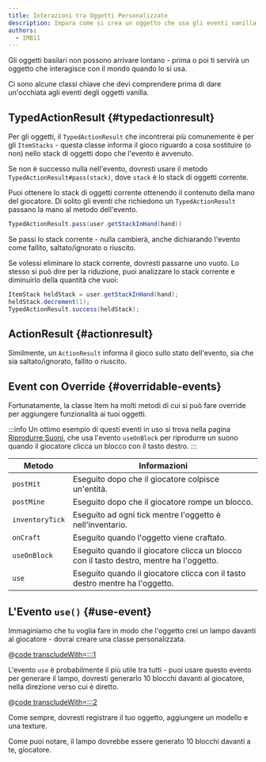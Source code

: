 ```yaml
---
title: Interazioni tra Oggetti Personalizzate
description: Impara come si crea un oggetto che usa gli eventi vanilla integrati.
authors:
  - IMB11
---
```


Gli oggetti basilari non possono arrivare lontano - prima o poi ti servirà un oggetto che interagisce con il mondo quando lo si usa.

Ci sono alcune classi chiave che devi comprendere prima di dare un'occhiata agli eventi degli oggetti vanilla.

## TypedActionResult {#typedactionresult}

Per gli oggetti, il `TypedActionResult` che incontrerai più comunemente è per gli `ItemStacks` - questa classe informa il gioco riguardo a cosa sostituire (o non) nello stack di oggetti dopo che l'evento è avvenuto.

Se non è successo nulla nell'evento, dovresti usare il metodo `TypedActionResult#pass(stack)`, dove `stack` è lo stack di oggetti corrente.

Puoi ottenere lo stack di oggetti corrente ottenendo il contenuto della mano del giocatore. Di solito gli eventi che richiedono un `TypedActionResult` passano la mano al metodo dell'evento.

```java
TypedActionResult.pass(user.getStackInHand(hand))
```

Se passi lo stack corrente - nulla cambierà, anche dichiarando l'evento come fallito, saltato/ignorato o riuscito.

Se volessi eliminare lo stack corrente, dovresti passarne uno vuoto. Lo stesso si può dire per la riduzione, puoi analizzare lo stack corrente e diminuirlo della quantità che vuoi:

```java
ItemStack heldStack = user.getStackInHand(hand);
heldStack.decrement(1);
TypedActionResult.success(heldStack);
```

## ActionResult {#actionresult}

Similmente, un `ActionResult` informa il gioco sullo stato dell'evento, sia che sia saltato/ignorato, fallito o riuscito.

## Event con Override {#overridable-events}

Fortunatamente, la classe Item ha molti metodi di cui si può fare override per aggiungere funzionalità ai tuoi oggetti.

:::info
Un ottimo esempio di questi eventi in uso si trova nella pagina [Riprodurre Suoni](../sounds/using-sounds), che usa l'evento `useOnBlock` per riprodurre un suono quando il giocatore clicca un blocco con il tasto destro.
:::

| Metodo          | Informazioni                                                                                            |
| --------------- | ------------------------------------------------------------------------------------------------------- |
| `postHit`       | Eseguito dopo che il giocatore colpisce un'entità.                                      |
| `postMine`      | Eseguito dopo che il giocatore rompe un blocco.                                         |
| `inventoryTick` | Eseguito ad ogni tick mentre l'oggetto è nell'inventario.                               |
| `onCraft`       | Eseguito quando l'oggetto viene craftato.                                               |
| `useOnBlock`    | Eseguito quando il giocatore clicca un blocco con il tasto destro, mentre ha l'oggetto. |
| `use`           | Eseguito quando il giocatore clicca con il tasto destro mentre ha l'oggetto.            |

## L'Evento `use()` {#use-event}

Immaginiamo che tu voglia fare in modo che l'oggetto crei un lampo davanti al giocatore - dovrai creare una classe personalizzata.

@[code transcludeWith=:::1](@/reference/1.21/src/main/java/com/example/docs/item/custom/LightningStick.java)

L'evento `use` è probabilmente il più utile tra tutti - puoi usare questo evento per generare il lampo, dovresti generarlo 10 blocchi davanti al giocatore, nella direzione verso cui è diretto.

@[code transcludeWith=:::2](@/reference/1.21/src/main/java/com/example/docs/item/custom/LightningStick.java)

Come sempre, dovresti registrare il tuo oggetto, aggiungere un modello e una texture.

Come puoi notare, il lampo dovrebbe essere generato 10 blocchi davanti a te, giocatore.

<VideoPlayer src="/assets/develop/items/custom_items_0.webm" title="Using the Lightning Stick" />
